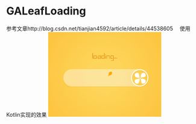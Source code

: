 # GALeafLoading
参考文章http://blog.csdn.net/tianjian4592/article/details/44538605　
使用Kotlin实现的效果
![image](./image.gif)